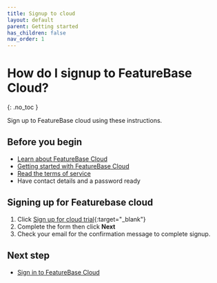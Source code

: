 ```yaml
---
title: Signup to cloud
layout: default
parent: Getting started
has_children: false
nav_order: 1
---
```


# How do I signup to FeatureBase Cloud?
{: .no_toc }

Sign up to FeatureBase cloud using these instructions.

## Before you begin

* [Learn about FeatureBase Cloud](/index)
* [Getting started with FeatureBase Cloud](/docs/cloud/cloud-getstart/cloud-getstart)
* [Read the terms of service](https://www.featurebase.com/cloud-terms)
* Have contact details and a password ready

## Signing up for Featurebase cloud

1. Click [Sign up for cloud trial](https://cloud.featurebase.com/signup){:target="_blank"}
2. Complete the form then click **Next**
3. Check your email for the confirmation message to complete signup.

## Next step

* [Sign in to FeatureBase Cloud](/docs/cloud/cloud-login)
